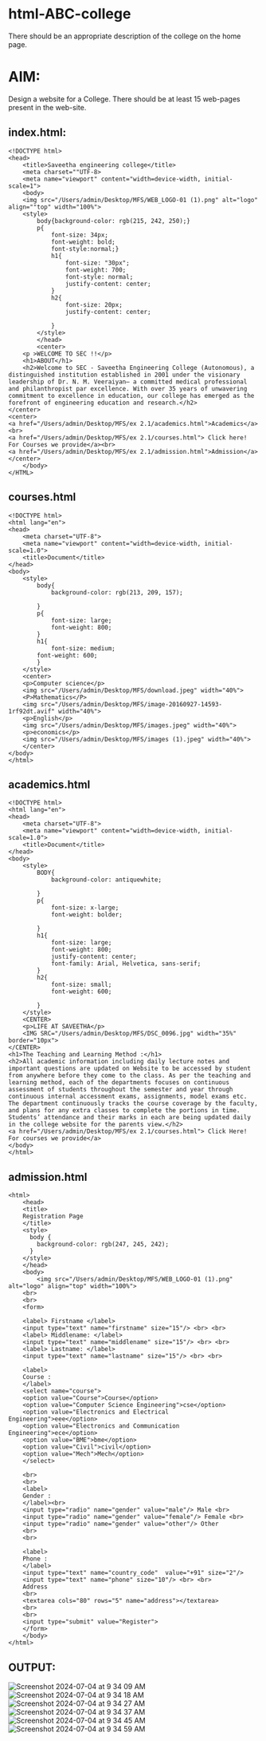 # html-ABC-college


There should be an appropriate description of the college on the home page.
# AIM:
Design a website for a College. There should be at least 15 web-pages present in the web-site.
## index.html:
```
<!DOCTYPE html>
<head>
    <title>Saveetha engineering college</title>
    <meta charset=""UTF-8>
    <meta name="viewport" content="width=device-width, initial-scale=1">
    <body>
    <img src="/Users/admin/Desktop/MFS/WEB_LOGO-01 (1).png" alt="logo" align=""top" width="100%">
    <style>
        body{background-color: rgb(215, 242, 250);}
        p{
            font-size: 34px;
            font-weight: bold;
            font-style:normal;}
            h1{
                font-size: "30px";
                font-weight: 700;
                font-style: normal;
                justify-content: center;
            }
            h2{
                font-size: 20px;
                justify-content: center;
    
            }
        </style>
        </head>
        <center>
    <p >WELCOME TO SEC !!</p>
    <h1>ABOUT</h1>
    <h2>Welcome to SEC - Saveetha Engineering College (Autonomous), a distinguished institution established in 2001 under the visionary leadership of Dr. N. M. Veeraiyan— a committed medical professional and philanthropist par excellence. With over 35 years of unwavering commitment to excellence in education, our college has emerged as the forefront of engineering education and research.</h2>
</center>
<center>
<a href="/Users/admin/Desktop/MFS/ex 2.1/academics.html">Academics</a><br>
<a href="/Users/admin/Desktop/MFS/ex 2.1/courses.html"> Click here! For Courses we provide</a><br>
<a href="/Users/admin/Desktop/MFS/ex 2.1/admission.html">Admission</a>
</center>
    </body>
</HTML>
```
## courses.html
```
<!DOCTYPE html>
<html lang="en">
<head>
    <meta charset="UTF-8">
    <meta name="viewport" content="width=device-width, initial-scale=1.0">
    <title>Document</title>
</head>
<body>
    <style>
        body{
            background-color: rgb(213, 209, 157);
            
        }
        p{
            font-size: large;
            font-weight: 800;
        }
        h1{
            font-size: medium;
        font-weight: 600;
        }
    </style>
    <center>
    <p>Computer science</p>
    <img src="/Users/admin/Desktop/MFS/download.jpeg" width="40%">
    <P>Mathematics</P>
    <img src="/Users/admin/Desktop/MFS/image-20160927-14593-1rf92dt.avif" width="40%">
    <p>English</p>
    <img src="/Users/admin/Desktop/MFS/images.jpeg" width="40%">
    <p>economics</p>
    <img src="/Users/admin/Desktop/MFS/images (1).jpeg" width="40%">
    </center>
</body>
</html>
```
## academics.html
```
<!DOCTYPE html>
<html lang="en">
<head>
    <meta charset="UTF-8">
    <meta name="viewport" content="width=device-width, initial-scale=1.0">
    <title>Document</title>
</head>
<body>
    <style>
        BODY{
            background-color: antiquewhite;
            
        }
        p{
            font-size: x-large;
            font-weight: bolder;
            
        }
        h1{
            font-size: large;
            font-weight: 800;
            justify-content: center;
            font-family: Arial, Helvetica, sans-serif;
        }
        h2{
            font-size: small;
            font-weight: 600;
            
        }
    </style>
    <CENTER>
    <p>LIFE AT SAVEETHA</p>
    <IMG SRC="/Users/admin/Desktop/MFS/DSC_0096.jpg" width="35%" border="10px">
</CENTER>
<h1>The Teaching and Learning Method :</h1>
<h2>All academic information including daily lecture notes and important questions are updated on Website to be accessed by student from anywhere before they come to the class. As per the teaching and learning method, each of the departments focuses on continuous assessment of students throughout the semester and year through continuous internal accessment exams, assignments, model exams etc. The department continuously tracks the course coverage by the faculty, and plans for any extra classes to complete the portions in time. Students’ attendance and their marks in each are being updated daily in the college website for the parents view.</h2>
<a href="/Users/admin/Desktop/MFS/ex 2.1/courses.html"> Click Here! For courses we provide</a>
</body>
</html>
```
## admission.html
```
<html>
    <head> 
    <title>
    Registration Page
    </title>
    <style>
      body {
        background-color: rgb(247, 245, 242);
      }
    </style>
    </head>
    <body>
        <img src="/Users/admin/Desktop/MFS/WEB_LOGO-01 (1).png" alt="logo" align="top" width="100%">
    <br>
    <br>
    <form>
    
    <label> Firstname </label>       
    <input type="text" name="firstname" size="15"/> <br> <br>
    <label> Middlename: </label>   
    <input type="text" name="middlename" size="15"/> <br> <br>
    <label> Lastname: </label>       
    <input type="text" name="lastname" size="15"/> <br> <br>
    
    <label> 
    Course :
    </label> 
    <select name="course">
    <option value="Course">Course</option>
    <option value="Computer Science Engineering">cse</option>
    <option value="Electronics and Electrical Engineering">eee</option>
    <option value="Electronics and Communication Engineering">ece</option>
    <option value="BME">bme</option>
    <option value="Civil">civil</option>
    <option value="Mech">Mech</option>
    </select>
    
    <br>
    <br>
    <label> 
    Gender :
    </label><br>
    <input type="radio" name="gender" value="male"/> Male <br>
    <input type="radio" name="gender" value="female"/> Female <br>
    <input type="radio" name="gender" value="other"/> Other
    <br>
    <br>
    
    <label> 
    Phone :
    </label>
    <input type="text" name="country_code"  value="+91" size="2"/> 
    <input type="text" name="phone" size="10"/> <br> <br>
    Address
    <br>
    <textarea cols="80" rows="5" name="address"></textarea>
    <br>
    <br>
    <input type="submit" value="Register">
    </form>
    </body>
</html>
```
## OUTPUT:

![Screenshot 2024-07-04 at 9 34 09 AM](https://github.com/gowriganeshns/html-ABC-college/assets/161415847/6389b047-7ee0-43b2-86a5-203466bc949c)
![Screenshot 2024-07-04 at 9 34 18 AM](https://github.com/gowriganeshns/html-ABC-college/assets/161415847/2c6a7fb8-14e4-4fae-8fd5-54ffc06db198)
![Screenshot 2024-07-04 at 9 34 27 AM](https://github.com/gowriganeshns/html-ABC-college/assets/161415847/eed83939-2371-46ac-be64-fced6f5e52dc)
![Screenshot 2024-07-04 at 9 34 37 AM](https://github.com/gowriganeshns/html-ABC-college/assets/161415847/042704f3-4bcd-4dc8-876e-d3ed26e21809)
![Screenshot 2024-07-04 at 9 34 45 AM](https://github.com/gowriganeshns/html-ABC-college/assets/161415847/ae489186-c32b-4e22-acc7-bb606be63d45)
![Screenshot 2024-07-04 at 9 34 59 AM](https://github.com/gowriganeshns/html-ABC-college/assets/161415847/2726f1c8-90b7-4a89-88c9-3d27a69c40ee)
